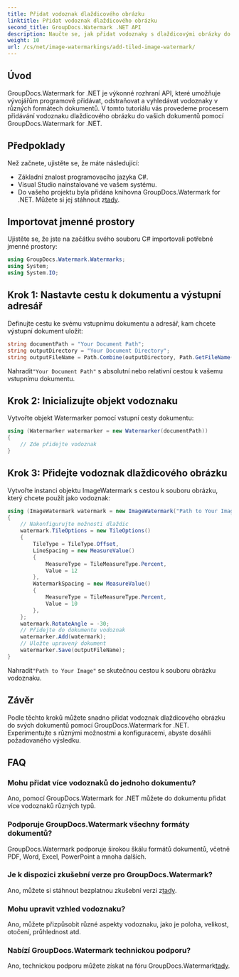 ```yaml
---
title: Přidat vodoznak dlaždicového obrázku
linktitle: Přidat vodoznak dlaždicového obrázku
second_title: GroupDocs.Watermark .NET API
description: Naučte se, jak přidat vodoznaky s dlaždicovými obrázky do vašich dokumentů pomocí GroupDocs.Watermark for .NET. Snadné, efektivní a přizpůsobitelné.
weight: 10
url: /cs/net/image-watermarkings/add-tiled-image-watermark/
---
```

## Úvod
GroupDocs.Watermark for .NET je výkonné rozhraní API, které umožňuje vývojářům programově přidávat, odstraňovat a vyhledávat vodoznaky v různých formátech dokumentů. V tomto tutoriálu vás provedeme procesem přidávání vodoznaku dlaždicového obrázku do vašich dokumentů pomocí GroupDocs.Watermark for .NET.
## Předpoklady
Než začnete, ujistěte se, že máte následující:
- Základní znalost programovacího jazyka C#.
- Visual Studio nainstalované ve vašem systému.
- Do vašeho projektu byla přidána knihovna GroupDocs.Watermark for .NET. Můžete si jej stáhnout z[tady](https://releases.groupdocs.com/Watermark/net/).

## Importovat jmenné prostory
Ujistěte se, že jste na začátku svého souboru C# importovali potřebné jmenné prostory:
```csharp
using GroupDocs.Watermark.Watermarks;
using System;
using System.IO;
```
## Krok 1: Nastavte cestu k dokumentu a výstupní adresář
Definujte cestu ke svému vstupnímu dokumentu a adresář, kam chcete výstupní dokument uložit:
```csharp
string documentPath = "Your Document Path";
string outputDirectory = "Your Document Directory";
string outputFileName = Path.Combine(outputDirectory, Path.GetFileName(documentPath));
```
 Nahradit`"Your Document Path"` s absolutní nebo relativní cestou k vašemu vstupnímu dokumentu.
## Krok 2: Inicializujte objekt vodoznaku
Vytvořte objekt Watermarker pomocí vstupní cesty dokumentu:
```csharp
using (Watermarker watermarker = new Watermarker(documentPath))
{
    // Zde přidejte vodoznak
}
```
## Krok 3: Přidejte vodoznak dlaždicového obrázku
Vytvořte instanci objektu ImageWatermark s cestou k souboru obrázku, který chcete použít jako vodoznak:
```csharp
using (ImageWatermark watermark = new ImageWatermark("Path to Your Image"))
{
    // Nakonfigurujte možnosti dlaždic
    watermark.TileOptions = new TileOptions()
    {
        TileType = TileType.Offset,
        LineSpacing = new MeasureValue()
        {
            MeasureType = TileMeasureType.Percent,
            Value = 12
        },
        WatermarkSpacing = new MeasureValue()
        {
            MeasureType = TileMeasureType.Percent,
            Value = 10
        },
    };
    watermark.RotateAngle = -30;
    // Přidejte do dokumentu vodoznak
    watermarker.Add(watermark);
    // Uložte upravený dokument
    watermarker.Save(outputFileName);
}
```
 Nahradit`"Path to Your Image"` se skutečnou cestou k souboru obrázku vodoznaku.

## Závěr
Podle těchto kroků můžete snadno přidat vodoznak dlaždicového obrázku do svých dokumentů pomocí GroupDocs.Watermark for .NET. Experimentujte s různými možnostmi a konfiguracemi, abyste dosáhli požadovaného výsledku.
## FAQ
### Mohu přidat více vodoznaků do jednoho dokumentu?
Ano, pomocí GroupDocs.Watermark for .NET můžete do dokumentu přidat více vodoznaků různých typů.
### Podporuje GroupDocs.Watermark všechny formáty dokumentů?
GroupDocs.Watermark podporuje širokou škálu formátů dokumentů, včetně PDF, Word, Excel, PowerPoint a mnoha dalších.
### Je k dispozici zkušební verze pro GroupDocs.Watermark?
 Ano, můžete si stáhnout bezplatnou zkušební verzi z[tady](https://releases.groupdocs.com/).
### Mohu upravit vzhled vodoznaku?
Ano, můžete přizpůsobit různé aspekty vodoznaku, jako je poloha, velikost, otočení, průhlednost atd.
### Nabízí GroupDocs.Watermark technickou podporu?
 Ano, technickou podporu můžete získat na fóru GroupDocs.Watermark[tady](https://forum.groupdocs.com/c/watermark/19).
